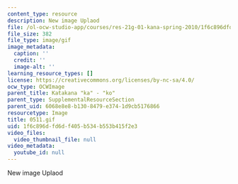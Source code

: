 ```yaml
---
content_type: resource
description: New image Uplaod
file: /ol-ocw-studio-app/courses/res-21g-01-kana-spring-2010/1f6c896dfd6df405b534b553b415f2e3_0511.gif
file_size: 382
file_type: image/gif
image_metadata:
  caption: ''
  credit: ''
  image-alt: ''
learning_resource_types: []
license: https://creativecommons.org/licenses/by-nc-sa/4.0/
ocw_type: OCWImage
parent_title: Katakana "ka" - "ko"
parent_type: SupplementalResourceSection
parent_uid: 6068e8e8-b130-8479-e374-1d9cb5176866
resourcetype: Image
title: 0511.gif
uid: 1f6c896d-fd6d-f405-b534-b553b415f2e3
video_files:
  video_thumbnail_file: null
video_metadata:
  youtube_id: null
---
```

New image Uplaod